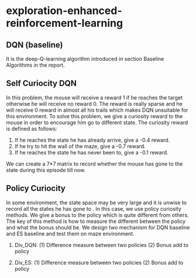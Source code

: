 # exploration-enhanced-reinforcement-learning

## DQN (baseline)
It is the deep-Q-learning algorithm introduced in section Baseline Algorithms in the report.


## Self Curiocity DQN
In this problem, the mouse will receive a reward 1 if he reaches the target otherwise he will receive no reward 0. The reward is really sparse and he will receive 0 reward in almost all his trails which makes DQN unsuitable for this environment.
To solve this problem, we give a curiosity reward to the mouse in order to encourage him go to different state. The curiosity reward is defined as follows:

 1. If he reaches the state he has already arrive, give a -0.4 reward.
 2. If he try to hit the wall of the maze, give a -0.7 reward.
 3. If he reaches the state he has never been to, give a -0.1 reward.

We can create a 7*7 matrix to record whether the mouse has gone to the state during this episode till now.


## Policy Curiocity
In some environment, the state space may be very large and it is unwise to record all the states he has gone to . In this case, we use policy curiosity methods. We give a bonus to the policy which is quite different from others.
The key of this method is how to measure the different between the policy and what the bonus should be. We design two mechanism for DQN baseline and ES baseline and test them on maze environment.

1. Div_DQN:
  (1)	Difference measure between two policies
  (2)	Bonus add to policy

2. Div_ES:
  (1) Difference measure between two policies
  (2) Bonus add to policy

